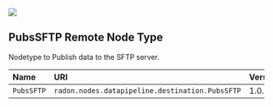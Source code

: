 ![](https://img.shields.io/badge/Status:-RELEASED-green)

## PubsSFTP Remote Node Type


Nodetype to Publish data to the SFTP server.

| Name | URI | Version | Derived From |
|:---- |:--- |:------- |:------------ |
| `PubsSFTP` | `radon.nodes.datapipeline.destination.PubsSFTP` | 1.0.0 | `radon.nodes.datapipeline.destination.PublishRemote` |
